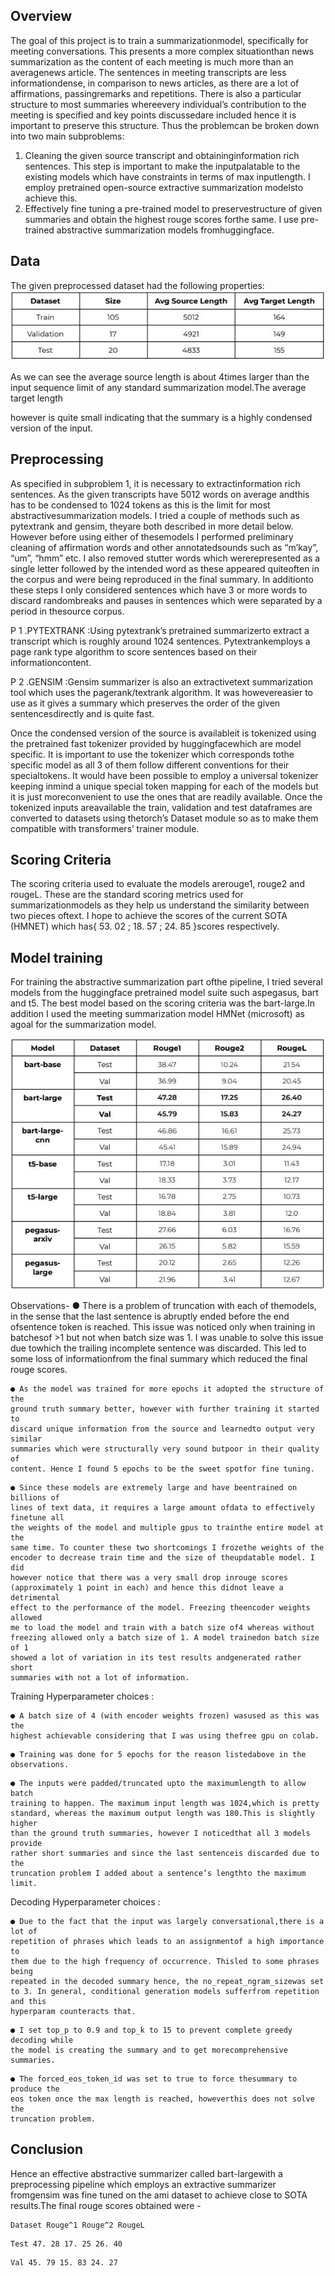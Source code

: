 ## Overview

The goal of this project is to train a summarizationmodel, specifically for meeting
conversations. This presents a more complex situationthan news summarization as
the content of each meeting is much more than an averagenews article. The
sentences in meeting transcripts are less informationdense, in comparison to news
articles, as there are a lot of affirmations, passingremarks and repetitions. There is
also a particular structure to most summaries whereevery individual’s contribution
to the meeting is specified and key points discussedare included hence it is
important to preserve this structure. Thus the problemcan be broken down into two
main subproblems:

1. Cleaning the given source transcript and obtaininginformation rich
    sentences. This step is important to make the inputpalatable to the existing
    models which have constraints in terms of max inputlength. I employ
    pretrained open-source extractive summarization modelsto achieve this.
2. Effectively fine tuning a pre-trained model to preservestructure of given
    summaries and obtain the highest rouge scores forthe same. I use
    pre-trained abstractive summarization models fromhuggingface.

## Data

The given preprocessed dataset had the following properties:
![Screenshot](docs/data_table.JPG)

As we can see the average source length is about 4times larger than the input
sequence limit of any standard summarization model.The average target length


however is quite small indicating that the summary is a highly condensed version of
the input.

## Preprocessing

As specified in subproblem 1, it is necessary to extractinformation rich sentences. As
the given transcripts have 5012 words on average andthis has to be condensed to
1024 tokens as this is the limit for most abstractivesummarization models. I tried a
couple of methods such as pytextrank and gensim, theyare both described in more
detail below. However before using either of thesemodels I performed preliminary
cleaning of affirmation words and other annotatedsounds such as “m’kay”, “um”,
“hmm” etc. I also removed stutter words which wererepresented as a single letter
followed by the intended word as these appeared quiteoften in the corpus and were
being reproduced in the final summary. In additionto these steps I only considered
sentences which have 3 or more words to discard randombreaks and pauses in
sentences which were separated by a period in thesource corpus.

P 1 .PYTEXTRANK :Using pytextrank’s pretrained summarizerto extract a transcript
which is roughly around 1024 sentences. Pytextrankemploys a page rank type
algorithm to score sentences based on their informationcontent.

P 2 .GENSIM :Gensim summarizer is also an extractivetext summarization tool which
uses the pagerank/textrank algorithm. It was howevereasier to use as it gives a
summary which preserves the order of the given sentencesdirectly and is quite fast.

Once the condensed version of the source is availableit is tokenized using the
pretrained fast tokenizer provided by huggingfacewhich are model specific. It is
important to use the tokenizer which corresponds tothe specific model as all 3 of
them follow different conventions for their specialtokens. It would have been
possible to employ a universal tokenizer keeping inmind a unique special token
mapping for each of the models but it is just moreconvenient to use the ones that
are readily available. Once the tokenized inputs areavailable the train, validation and
test dataframes are converted to datasets using thetorch’s Dataset module so as to
make them compatible with transformers’ trainer module.

## Scoring Criteria

The scoring criteria used to evaluate the models arerouge1, rouge2 and rougeL.
These are the standard scoring metrics used for summarizationmodels as they help
us understand the similarity between two pieces oftext. I hope to achieve the scores
of the current SOTA (HMNET) which has{ 53. 02 ; 18. 57 ; 24. 85 }scores respectively.


## Model training

For training the abstractive summarization part ofthe pipeline, I tried several models
from the huggingface pretrained model suite such aspegasus, bart and t5. The best
model based on the scoring criteria was the bart-large.In addition I used the
meeting summarization model HMNet (microsoft) as agoal for the summarization
model.

![Screenshot](docs/results_table.JPG)

Observations-
● There is a problem of truncation with each of themodels, in the sense that the
last sentence is abruptly ended before the end ofsentence token is reached.
This issue was noticed only when training in batchesof >1 but not when batch
size was 1. I was unable to solve this issue due towhich the trailing incomplete
sentence was discarded. This led to some loss of informationfrom the final
summary which reduced the final rouge scores.


```
● As the model was trained for more epochs it adopted the structure of the
ground truth summary better, however with further training it started to
discard unique information from the source and learnedto output very similar
summaries which were structurally very sound butpoor in their quality of
content. Hence I found 5 epochs to be the sweet spotfor fine tuning.
```
```
● Since these models are extremely large and have beentrained on billions of
lines of text data, it requires a large amount ofdata to effectively finetune all
the weights of the model and multiple gpus to trainthe entire model at the
same time. To counter these two shortcomings I frozethe weights of the
encoder to decrease train time and the size of theupdatable model. I did
however notice that there was a very small drop inrouge scores
(approximately 1 point in each) and hence this didnot leave a detrimental
effect to the performance of the model. Freezing theencoder weights allowed
me to load the model and train with a batch size of4 whereas without
freezing allowed only a batch size of 1. A model trainedon batch size of 1
showed a lot of variation in its test results andgenerated rather short
summaries with not a lot of information.
```
Training Hyperparameter choices :

```
● A batch size of 4 (with encoder weights frozen) wasused as this was the
highest achievable considering that I was using thefree gpu on colab.
```
```
● Training was done for 5 epochs for the reason listedabove in the observations.
```
```
● The inputs were padded/truncated upto the maximumlength to allow batch
training to happen. The maximum input length was 1024,which is pretty
standard, whereas the maximum output length was 180.This is slightly higher
than the ground truth summaries, however I noticedthat all 3 models provide
rather short summaries and since the last sentenceis discarded due to the
truncation problem I added about a sentence’s lengthto the maximum limit.
```
Decoding Hyperparameter choices :

```
● Due to the fact that the input was largely conversational,there is a lot of
repetition of phrases which leads to an assignmentof a high importance to
them due to the high frequency of occurrence. Thisled to some phrases being
repeated in the decoded summary hence, the no_repeat_ngram_sizewas set
to 3. In general, conditional generation models sufferfrom repetition and this
hyperparam counteracts that.
```

```
● I set top_p to 0.9 and top_k to 15 to prevent complete greedy decoding while
the model is creating the summary and to get morecomprehensive
summaries.
```
```
● The forced_eos_token_id was set to true to force thesummary to produce the
eos token once the max length is reached, howeverthis does not solve the
truncation problem.
```
## Conclusion

Hence an effective abstractive summarizer called bart-largewith a preprocessing
pipeline which employs an extractive summarizer fromgensim was fine tuned on
the ami dataset to achieve close to SOTA results.The final rouge scores obtained
were -

```
Dataset Rouge^1 Rouge^2 RougeL
```
```
Test 47. 28 17. 25 26. 40
```
```
Val 45. 79 15. 83 24. 27
```

